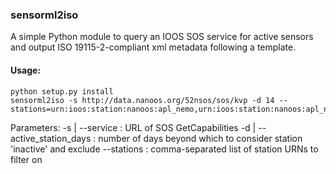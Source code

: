 ### sensorml2iso ###

A simple Python module to query an IOOS SOS service for active sensors and
output ISO 19115-2-compliant xml metadata following a template.

#### Usage: ####
```
python setup.py install
sensorml2iso -s http://data.nanoos.org/52nsos/sos/kvp -d 14 --stations=urn:ioos:station:nanoos:apl_nemo,urn:ioos:station:nanoos:apl_npb1ptwells
```
Parameters:
-s | --service : URL of SOS GetCapabilities
-d | --active_station_days : number of days beyond which to consider station 'inactive' and exclude
--stations : comma-separated list of station URNs to filter on
